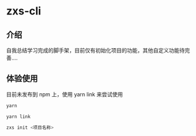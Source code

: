# zxs-cli

## 介绍

自我总结学习完成的脚手架，目前仅有初始化项目的功能，其他自定义功能待完善....

## 体验使用

目前未发布到 npm 上，使用 yarn link 来尝试使用

```js
yarn

yarn link

zxs init <项目名称>
```
